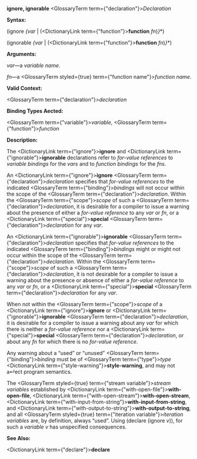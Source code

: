 **ignore, ignorable** <GlossaryTerm term={"declaration"}><i>Declaration</i></GlossaryTerm>

**Syntax:**

(ignore *\{var* | (<DictionaryLink term={"function"}><b>function</b></DictionaryLink> *fn*)*\}*\*)

(ignorable *\{var* | (<DictionaryLink term={"function"}><b>function</b></DictionaryLink> *fn*)*\}*\*)

**Arguments:**

*var*—a *variable name*.

*fn*—a <GlossaryTerm styled={true} term={"function name"}><i>function name</i></GlossaryTerm>.

**Valid Context:**

<GlossaryTerm term={"declaration"}><i>declaration</i></GlossaryTerm>

**Binding Types Aected:**

<GlossaryTerm term={"variable"}><i>variable</i></GlossaryTerm>, <GlossaryTerm term={"function"}><i>function</i></GlossaryTerm>

**Description:**

The <DictionaryLink term={"ignore"}><b>ignore</b></DictionaryLink> and <DictionaryLink term={"ignorable"}><b>ignorable</b></DictionaryLink> declarations refer to *for-value references* to *variable bindings* for the *vars* and to *function bindings* for the *fns*.

An <DictionaryLink term={"ignore"}><b>ignore</b></DictionaryLink> <GlossaryTerm term={"declaration"}><i>declaration</i></GlossaryTerm> specifies that *for-value references* to the indicated <GlossaryTerm term={"binding"}><i>bindings</i></GlossaryTerm> will not occur within the scope of the <GlossaryTerm term={"declaration"}><i>declaration</i></GlossaryTerm>. Within the <GlossaryTerm term={"scope"}><i>scope</i></GlossaryTerm> of such a <GlossaryTerm term={"declaration"}><i>declaration</i></GlossaryTerm>, it is desirable for a compiler to issue a warning about the presence of either a *for-value reference* to any *var* or *fn*, or a <DictionaryLink term={"special"}><b>special</b></DictionaryLink> <GlossaryTerm term={"declaration"}><i>declaration</i></GlossaryTerm> for any *var*.

An <DictionaryLink term={"ignorable"}><b>ignorable</b></DictionaryLink> <GlossaryTerm term={"declaration"}><i>declaration</i></GlossaryTerm> specifies that *for-value references* to the indicated <GlossaryTerm term={"binding"}><i>bindings</i></GlossaryTerm> might or might not occur within the scope of the <GlossaryTerm term={"declaration"}><i>declaration</i></GlossaryTerm>. Within the <GlossaryTerm term={"scope"}><i>scope</i></GlossaryTerm> of such a <GlossaryTerm term={"declaration"}><i>declaration</i></GlossaryTerm>, it is not desirable for a compiler to issue a warning about the presence or absence of either a *for-value reference* to any *var* or *fn*, or a <DictionaryLink term={"special"}><b>special</b></DictionaryLink> <GlossaryTerm term={"declaration"}><i>declaration</i></GlossaryTerm> for any *var*.

When not within the <GlossaryTerm term={"scope"}><i>scope</i></GlossaryTerm> of a <DictionaryLink term={"ignore"}><b>ignore</b></DictionaryLink> or <DictionaryLink term={"ignorable"}><b>ignorable</b></DictionaryLink> <GlossaryTerm term={"declaration"}><i>declaration</i></GlossaryTerm>, it is desirable for a compiler to issue a warning about any *var* for which there is neither a *for-value reference* nor a <DictionaryLink term={"special"}><b>special</b></DictionaryLink> <GlossaryTerm term={"declaration"}><i>declaration</i></GlossaryTerm>, or about any *fn* for which there is no *for-value reference*.

Any warning about a “used” or “unused” <GlossaryTerm term={"binding"}><i>binding</i></GlossaryTerm> must be of <GlossaryTerm term={"type"}><i>type</i></GlossaryTerm> <DictionaryLink term={"style-warning"}><b>style-warning</b></DictionaryLink>, and may not a↵ect program semantics.

The <GlossaryTerm styled={true} term={"stream variable"}><i>stream variables</i></GlossaryTerm> established by <DictionaryLink term={"with-open-file"}><b>with-open-file</b></DictionaryLink>, <DictionaryLink term={"with-open-stream"}><b>with-open-stream</b></DictionaryLink>, <DictionaryLink term={"with-input-from-string"}><b>with-input-from-string</b></DictionaryLink>, and <DictionaryLink term={"with-output-to-string"}><b>with-output-to-string</b></DictionaryLink>, and all <GlossaryTerm styled={true} term={"iteration variable"}><i>iteration variables</i></GlossaryTerm> are, by definition, always “used”. Using (declare (ignore *v*)), for such a *variable v* has unspecified consequences.

**See Also:**

<DictionaryLink term={"declare"}><b>declare</b></DictionaryLink>

